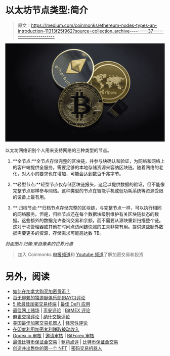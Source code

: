 # 以太坊节点类型:简介

> 原文：<https://medium.com/coinmonks/ethereum-nodes-types-an-introduction-11313f25f962?source=collection_archive---------37----------------------->

![](img/c48cabaaf738d75149a1a4e35b24cd0a.png)

以太坊网络识别个人用来支持网络的三种类型的节点。

1) **全节点:**全节点存储完整的区块链，并参与块确认和验证，为网络和网络上的客户端提供全服务。需要足够的本地存储资源来容纳区块链。随着网络的老化，对大小的要求也在增加，可能会达到数百千兆字节。

2) **轻型节点:**轻型节点仅存储区块链报头，这足以提供数据的验证，但不能像完整节点那样参与网络。这种类型的节点在智能手机或低功耗系统等资源受限的设备上最有用。

3) **:归档节点:**归档节点存储完整的区块链，与完整节点一样，可以执行相同的网络服务。但是，归档节点还在每个数据块级别维护有关区块链状态的数据。这些额外的数据允许查询交易和余额，而不需要从源块重新扫描整个链。这对于块管理器或其他在时间点访问链快照的工具非常有用。提供这些额外数据需要更多的资源，存储需求可能高达数 TB。

*封面图片归属:来自像素的世界光谱*

> 加入 Coinmonks [电报频道](https://t.me/coincodecap)和 [Youtube 频道](https://www.youtube.com/c/coinmonks/videos)了解加密交易和投资

# 另外，阅读

*   [如何在加拿大购买加密货币？](https://coincodecap.com/how-to-buy-cryptocurrency-in-canada)
*   [百无聊赖的猿游艇俱乐部(BAYC)评论](https://coincodecap.com/bored-ape-yacht-club-bayc-review)
*   [5 款最佳加密交易终端](https://coincodecap.com/crypto-trading-terminals) | [最佳 DeFi 应用](https://coincodecap.com/best-defi-apps)
*   [最佳网上赌场](https://coincodecap.com/best-online-casinos) | [币安评论](/coinmonks/binance-review-ee10d3bf3b6e) | [BitMEX 评论](https://coincodecap.com/bitmex-review)
*   [麻雀交换评论](https://coincodecap.com/sparrow-exchange-review) | [纳什交换评论](https://coincodecap.com/nash-exchange-review)
*   [美国最佳加密交易机器人](https://coincodecap.com/crypto-trading-bots-in-the-us) | [经常性评论](https://coincodecap.com/changelly-review)
*   [在印度利用加密套利赚取被动收入](https://coincodecap.com/crypto-arbitrage-in-india)
*   [Godex.io 审核](/coinmonks/godex-io-review-7366086519fb) | [邀请审核](/coinmonks/invity-review-70f3030c0502) | [BitForex 审核](https://coincodecap.com/bitforex-review)
*   [最佳比特币保证金交易](/coinmonks/bitcoin-margin-trading-exchange-bcbfcbf7b8e3) | [萝莉点评](/coinmonks/lolli-review-e6ddc7895ad8) | [比特币保证金交易](https://coincodecap.com/bityard-margin-trading)
*   [创造并出售你的第一个 NFT](https://coincodecap.com/create-nft) | [密码交易机器人](https://coincodecap.com/best-crypto-trading-bots)